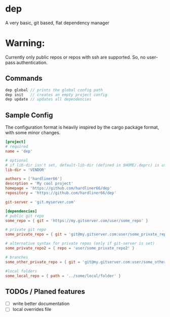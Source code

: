 # dep

A very basic, git based, flat dependency manager

# Warning:

Currently only public repos or repos with ssh are supported. So, no user-pass authentication.

## Commands

```c
dep global // prints the global config path
dep init   // creates an empty project config
dep update // updates all dependencies
```

## Sample Config

The configuration format is heavily inspired by the cargo package format, with some minor changes.

```toml
[project]
# required
name = 'dep'

# optional
# if lib-dir isn't set, default-lib-dir (defined in $HOME/.deprc) is used
lib-dir = 'VENDOR'

authors = ['hardliner66']
descrption = 'My cool project'
homepage = 'https://github.com/hardliner66/dep'
repository = 'https://github.com/hardliner66/dep'

git-server = 'git.myserver.com'

[dependencies]
# public git repo
some_repo = { git = 'https://my.gitserver.com/user/some_repo' }

# private git repo
some_private_repo = { git = 'git@my.gitserver.com:user/some_private_repo' }

# alternative syntax for private repos (only if git-server is set)
some_private_repo2 = { repo = 'user/some_private_repo2' }

# branches
some_other_private_repo = { git = 'git@my.gitserver.com:user/some_other_private_repo', branch = 'feature3' }

#local folders
some_local_repo = { path = '../some/local/folder' }
```

## TODOs / Planed features

- [ ] write better documentation
- [ ] local overrides file
